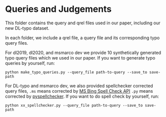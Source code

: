 # Queries and Judgements

This folder contains the query and qrel files used in our paper, including our new DL-typo dataset.

In each folder, we include a qrel file, a query file and its corresponding typo query files.

For dl2019, dl2020, and msmarco dev we provide 10 synthetically generated typo query files which we used in our paper.
If you want to generate typo queries by yourself, run: 

`python make_typo_queries.py --query_file path-to-query --save_to save-path`

For DL-typo and msmarco dev, we also provided spellchecker corrected query files, `.ms` means corrected by [MS Bing Spell Check API](https://docs.microsoft.com/en-us/azure/cognitive-services/bing-spell-check/overview)
`.py` means corrected by [pyspellchecker](https://github.com/barrust/pyspellchecker). If you want to do spell check by yourself, run: 

`python xx_spellchecker.py --query_file path-to-query --save_to save-path`
